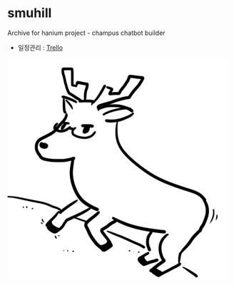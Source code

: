 # smuhill
Archive for hanium project - champus chatbot builder

- 일정관리 : [Trello](https://trello.com/b/bfyWoSnR/%EC%8A%A4%EB%AE%A4%ED%9E%90)

![](https://github.com/Hanswind/smuhill/blob/master/Web%20Files/Objects/smuhill_illust.png)
